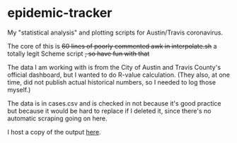 # epidemic-tracker
My "statistical analysis" and plotting scripts for Austin/Travis coronavirus.

The core of this is ~~60 lines of poorly commented awk in interpolate.sh~~ a totally legit Scheme script ~~, so have fun with that~~

The data I am working with is from the City of Austin and Travis County's official dashboard,
but I wanted to do R-value calculation. (They also, at one time, did not publish actual historical
numbers, so I needed to log those myself.)

The data is in cases.csv and is checked in not because it's good practice but because it would be
hard to replace if I deleted it, since there's no automatic scraping going on here.

I host a copy of the output [here](https://arbrock.nfshost.com/cases.png).
